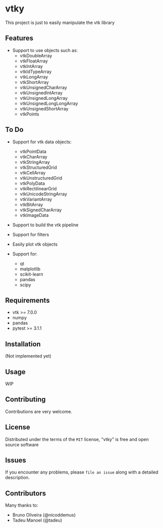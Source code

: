 # vtky


This project is just to easily manipulate the vtk library


Features
--------

* Support to use objects such as:
    * vtkDoubleArray
    * vtkFloatArray
    * vtkIntArray
    * vtkIdTypeArray
    * vtkLongArray
    * vtkShortArray
    * vtkUnsignedCharArray
    * vtkUnsignedIntArray
    * vtkUnsignedLongArray
    * vtkUnsignedLongLongArray
    * vtkUnsignedShortArray
    * vtkPoints


To Do
-----

* Support for vtk data objects:
    * vtkPointData
    * vtkCharArray
    * vtkStringArray
    * vtkStructuredGrid
    * vtkCellArray
    * vtkUnstructuredGrid
    * vtkPolyData
    * vtkRectilinearGrid
    * vtkUnicodeStringArray
    * vtkVariantArray
    * vtkBitArray
    * vtkSignedCharArray
    * vtkImageData

* Support to build the vtk pipeline
* Support for filters
* Easily plot vtk objects
* Support for:
   * qt
   * matplotlib
   * scikit-learn
   * pandas
   * scipy


Requirements
------------

* vtk >= 7.0.0
* numpy
* pandas
* pytest >= 3.1.1


Installation
------------
(Not implemented yet)


Usage
-----

WIP


Contributing
------------
Contributions are very welcome.


License
-------

Distributed under the terms of the `MIT` license, "vtky" is free and open source software


Issues
------

If you encounter any problems, please `file an issue` along with a detailed description.

Contributors
------------
Many thanks to:

* Bruno Oliveira (@nicoddemus)
* Tadeu Manoel (@tadeu)
